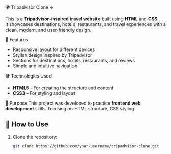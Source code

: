 🌍 Tripadvisor Clone ✈️

This is a **Tripadvisor-inspired travel website** built using **HTML** and **CSS**.  
It showcases destinations, hotels, restaurants, and travel experiences with a clean, modern, and user-friendly design.

 🚀 Features
- Responsive layout for different devices
- Stylish design inspired by Tripadvisor
- Sections for destinations, hotels, restaurants, and reviews
- Simple and intuitive navigation

 🛠️ Technologies Used
- **HTML5** – For creating the structure and content
- **CSS3** – For styling and layout

🎯 Purpose
This project was developed to practice **frontend web development** skills, focusing on HTML structure, CSS styling.

## 📂 How to Use
1. Clone the repository:
   ```bash
   git clone https://github.com/your-username/tripadvisor-clone.git
